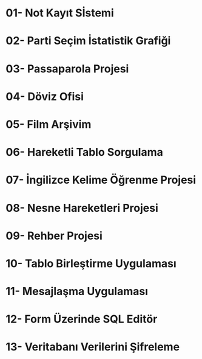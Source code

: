 # 01- Not Kayıt Sİstemi
 
 
 
# 02- Parti Seçim İstatistik Grafiği



# 03- Passaparola Projesi



# 04- Döviz Ofisi




# 05- Film Arşivim




# 06- Hareketli Tablo Sorgulama




# 07- İngilizce Kelime Öğrenme Projesi




# 08- Nesne Hareketleri Projesi




# 09- Rehber Projesi




# 10- Tablo Birleştirme Uygulaması




# 11- Mesajlaşma Uygulaması




# 12- Form Üzerinde SQL Editör




# 13- Veritabanı Verilerini Şifreleme
